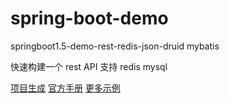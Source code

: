 # spring-boot-demo
springboot1.5-demo-rest-redis-json-druid mybatis

快速构建一个 rest API 支持 redis mysql

[项目生成](http://start.spring.io)
[官方手册](https://spring.io/guides)
[更多示例](https://github.com/spring-projects/spring-boot/tree/master/spring-boot-samples)
